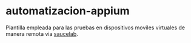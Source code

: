 # automatizacion-appium
Plantilla empleada para las pruebas en dispositivos moviles virtuales de manera remota via [saucelab](https://saucelabs.com/).
